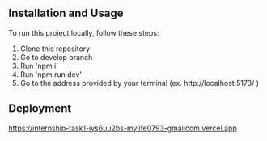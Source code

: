 ## Installation and Usage

To run this project locally, follow these steps:

1. Clone this repository
2. Go to develop branch
4. Run 'npm i'
5. Run 'npm run dev'
6. Go to the address provided by your terminal (ex. http://localhost:5173/ ) 

## Deployment

https://internship-task1-iys6uu2bs-mylife0793-gmailcom.vercel.app
